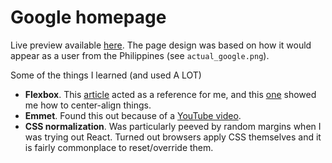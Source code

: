 # Google homepage

<!-- Live preview available [here](https://mark-p0.github.io/top-progress/4-FrontEnd/3-project-google.html). The page design was based on how it would appear as a user from the Philippines (see `actual_google.png`). -->

Live preview available [here](./3-project-google.html). The page design was based on how it would appear as a user from the Philippines (see `actual_google.png`).

Some of the things I learned (and used A LOT)

- **Flexbox**. This [article](https://css-tricks.com/snippets/css/a-guide-to-flexbox/) acted as a reference for me, and this [one](https://www.freecodecamp.org/news/how-to-center-anything-with-css-align-a-div-text-and-more/) showed me how to center-align things.
- **Emmet**. Found this out because of a [YouTube video](https://www.youtube.com/watch?v=ZtyMdRzvi0w).
- **CSS normalization**. Was particularly peeved by random margins when I was trying out React. Turned out browsers apply CSS themselves and it is fairly commonplace to reset/override them.
